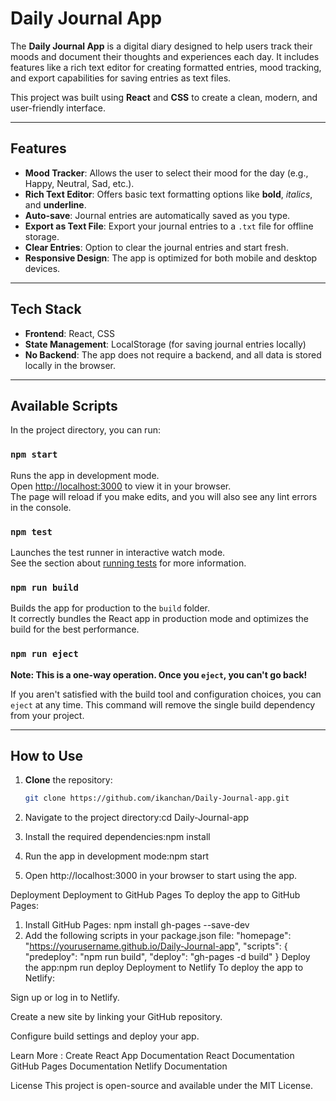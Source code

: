 # Daily Journal App

The **Daily Journal App** is a digital diary designed to help users track their moods and document their thoughts and experiences each day. It includes features like a rich text editor for creating formatted entries, mood tracking, and export capabilities for saving entries as text files. 

This project was built using **React** and **CSS** to create a clean, modern, and user-friendly interface.

---

## Features

- **Mood Tracker**: Allows the user to select their mood for the day (e.g., Happy, Neutral, Sad, etc.).
- **Rich Text Editor**: Offers basic text formatting options like **bold**, *italics*, and **underline**.
- **Auto-save**: Journal entries are automatically saved as you type.
- **Export as Text File**: Export your journal entries to a `.txt` file for offline storage.
- **Clear Entries**: Option to clear the journal entries and start fresh.
- **Responsive Design**: The app is optimized for both mobile and desktop devices.

---

## Tech Stack

- **Frontend**: React, CSS
- **State Management**: LocalStorage (for saving journal entries locally)
- **No Backend**: The app does not require a backend, and all data is stored locally in the browser.

---

## Available Scripts

In the project directory, you can run:

### `npm start`

Runs the app in development mode.\
Open [http://localhost:3000](http://localhost:3000) to view it in your browser.\
The page will reload if you make edits, and you will also see any lint errors in the console.

### `npm test`

Launches the test runner in interactive watch mode.\
See the section about [running tests](https://facebook.github.io/create-react-app/docs/running-tests) for more information.

### `npm run build`

Builds the app for production to the `build` folder.\
It correctly bundles the React app in production mode and optimizes the build for the best performance.

### `npm run eject`

**Note: This is a one-way operation. Once you `eject`, you can't go back!**

If you aren't satisfied with the build tool and configuration choices, you can `eject` at any time. This command will remove the single build dependency from your project.

---

## How to Use

1. **Clone** the repository:

   ```bash
   git clone https://github.com/ikanchan/Daily-Journal-app.git
2. Navigate to the project directory:cd Daily-Journal-app
3. Install the required dependencies:npm install
4. Run the app in development mode:npm start
5. Open http://localhost:3000 in your browser to start using the app.

Deployment
Deployment to GitHub Pages
To deploy the app to GitHub Pages:
1. Install GitHub Pages: npm install gh-pages --save-dev
2. Add the following scripts in your package.json file: 
"homepage": "https://yourusername.github.io/Daily-Journal-app",
"scripts": {
  "predeploy": "npm run build",
  "deploy": "gh-pages -d build"
}
Deploy the app:npm run deploy
Deployment to Netlify
To deploy the app to Netlify:

Sign up or log in to Netlify.

Create a new site by linking your GitHub repository.

Configure build settings and deploy your app.

Learn More : 
             Create React App Documentation
             React Documentation
             GitHub Pages Documentation
             Netlify Documentation

License
This project is open-source and available under the MIT License.
